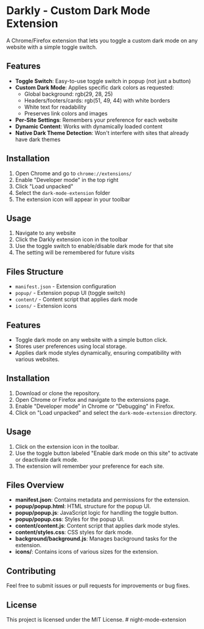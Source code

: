# Darkly - Custom Dark Mode Extension

A Chrome/Firefox extension that lets you toggle a custom dark mode on any website with a simple toggle switch.

## Features

- **Toggle Switch**: Easy-to-use toggle switch in popup (not just a button)
- **Custom Dark Mode**: Applies specific dark colors as requested:
  - Global background: rgb(29, 28, 25)
  - Headers/footers/cards: rgb(51, 49, 44) with white borders
  - White text for readability
  - Preserves link colors and images
- **Per-Site Settings**: Remembers your preference for each website
- **Dynamic Content**: Works with dynamically loaded content
- **Native Dark Theme Detection**: Won't interfere with sites that already have dark themes

## Installation

1. Open Chrome and go to `chrome://extensions/`
2. Enable "Developer mode" in the top right
3. Click "Load unpacked"
4. Select the `dark-mode-extension` folder
5. The extension icon will appear in your toolbar

## Usage

1. Navigate to any website
2. Click the Darkly extension icon in the toolbar
3. Use the toggle switch to enable/disable dark mode for that site
4. The setting will be remembered for future visits

## Files Structure

- `manifest.json` - Extension configuration
- `popup/` - Extension popup UI (toggle switch)
- `content/` - Content script that applies dark mode
- `icons/` - Extension icons

## Features

- Toggle dark mode on any website with a simple button click.
- Stores user preferences using local storage.
- Applies dark mode styles dynamically, ensuring compatibility with various websites.

## Installation

1. Download or clone the repository.
2. Open Chrome or Firefox and navigate to the extensions page.
3. Enable "Developer mode" in Chrome or "Debugging" in Firefox.
4. Click on "Load unpacked" and select the `dark-mode-extension` directory.

## Usage

1. Click on the extension icon in the toolbar.
2. Use the toggle button labeled "Enable dark mode on this site" to activate or deactivate dark mode.
3. The extension will remember your preference for each site.

## Files Overview

- **manifest.json**: Contains metadata and permissions for the extension.
- **popup/popup.html**: HTML structure for the popup UI.
- **popup/popup.js**: JavaScript logic for handling the toggle button.
- **popup/popup.css**: Styles for the popup UI.
- **content/content.js**: Content script that applies dark mode styles.
- **content/styles.css**: CSS styles for dark mode.
- **background/background.js**: Manages background tasks for the extension.
- **icons/**: Contains icons of various sizes for the extension.

## Contributing

Feel free to submit issues or pull requests for improvements or bug fixes.

## License

This project is licensed under the MIT License.
#   n i g h t - m o d e - e x t e n s i o n  
 